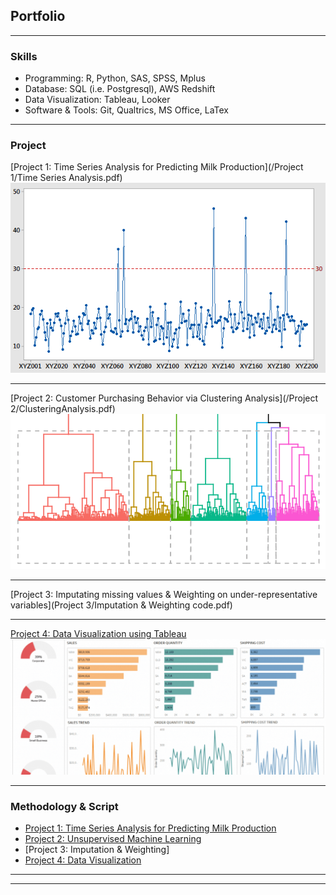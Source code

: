 ## Portfolio
---

### Skills

- Programming: R, Python, SAS, SPSS, Mplus
- Database: SQL (i.e. Postgresql), AWS Redshift
- Data Visualization: Tableau, Looker
- Software & Tools: Git, Qualtrics, MS Office, LaTex

---

### Project

[Project 1: Time Series Analysis for Predicting Milk Production](/Project 1/Time Series Analysis.pdf)
<img src="images/TimeSeries.png"/>

---
[Project 2: Customer Purchasing Behavior via Clustering Analysis](/Project 2/ClusteringAnalysis.pdf)
<img src="images/Clustering Analysis.png"/>

---
[Project 3: Imputating missing values & Weighting on under-representative variables](Project 3/Imputation & Weighting code.pdf)
<img scr="images/Imputation-Weighting.png"/>

---
[Project 4: Data Visualization using Tableau](https://public.tableau.com/profile/yajun.jia#!/vizhome/shared/JGPZK2FRQ)
<img src="images/dashboard.png"/>

---

### Methodology & Script

- [Project 1: Time Series Analysis for Predicting Milk Production](https://github.com/YajunMiaJia/Jia-Portfolio/blob/master/Project%201/TimeSeries.Rmd)
- [Project 2: Unsupervised Machine Learning](https://github.com/YajunMiaJia/Jia-Portfolio/blob/master/Project%202/hierarchical%20clustering%20analysis.Rmd)
- [Project 3: Imputation & Weighting]
- [Project 4: Data Visualization](https://public.tableau.com/profile/yajun.jia#!/vizhome/shared/JGPZK2FRQ)

---




---
